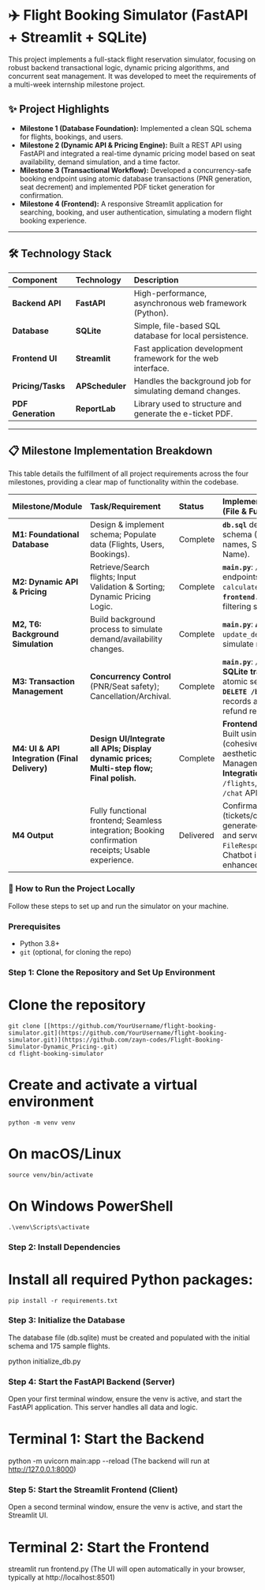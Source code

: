 # ✈️ Flight Booking Simulator (FastAPI + Streamlit + SQLite)

This project implements a full-stack flight reservation simulator, focusing on robust backend transactional logic, dynamic pricing algorithms, and concurrent seat management. It was developed to meet the requirements of a multi-week internship milestone project.

## ✨ Project Highlights

* **Milestone 1 (Database Foundation):** Implemented a clean SQL schema for flights, bookings, and users.
* **Milestone 2 (Dynamic API & Pricing Engine):** Built a REST API using FastAPI and integrated a real-time dynamic pricing model based on seat availability, demand simulation, and a time factor.
* **Milestone 3 (Transactional Workflow):** Developed a concurrency-safe booking endpoint using atomic database transactions (PNR generation, seat decrement) and implemented PDF ticket generation for confirmation.
* **Milestone 4 (Frontend):** A responsive Streamlit application for searching, booking, and user authentication, simulating a modern flight booking experience.

---

## 🛠️ Technology Stack

| Component | Technology | Description |
| :--- | :--- | :--- |
| **Backend API** | **FastAPI** | High-performance, asynchronous web framework (Python). |
| **Database** | **SQLite** | Simple, file-based SQL database for local persistence. |
| **Frontend UI** | **Streamlit** | Fast application development framework for the web interface. |
| **Pricing/Tasks** | **APScheduler** | Handles the background job for simulating demand changes. |
| **PDF Generation** | **ReportLab** | Library used to structure and generate the e-ticket PDF. |

---

## 📋 Milestone Implementation Breakdown

This table details the fulfillment of all project requirements across the four milestones, providing a clear map of functionality within the codebase.

| Milestone/Module | Task/Requirement | Status | Implementation Details (File & Function) |
| :--- | :--- | :--- | :--- |
| **M1: Foundational Database** | Design & implement schema; Populate data (Flights, Users, Bookings). | Complete | **`db.sql`** defines the finalized schema (City/Country names, Status, Passenger Name). |
| **M2: Dynamic API & Pricing** | Retrieve/Search flights; Input Validation & Sorting; Dynamic Pricing Logic. | Complete | **`main.py`**: `/flights` endpoints integrate `calculate_dynamic_price()`. **`frontend.py`** uses auto-filtering search input. |
| **M2, T6: Background Simulation** | Build background process to simulate demand/availability changes. | Complete | **`main.py`**: **APScheduler** runs `update_demand_factor()` to simulate market shifts. |
| **M3: Transaction Management** | **Concurrency Control** (PNR/Seat safety); Cancellation/Archival. | Complete | **`main.py`**: `/bookings` uses **SQLite transactions** for atomic seat reservation. **`DELETE /bookings`** archives records and generates refund receipts. |
| **M4: UI & API Integration (Final Delivery)** | **Design UI/Integrate all APIs; Display dynamic prices; Multi-step flow; Final polish.** | Complete | **Frontend (`frontend.py`):** Built using **Streamlit** (cohesive UI, Gen-Z aesthetic, State Management). **Seamless Integration** across all `/flights`, `/bookings`, and `/chat` APIs. |
| **M4 Output** | Fully functional frontend; Seamless integration; Booking confirmation receipts; Usable experience. | Delivered | Confirmation receipts (tickets/cancellation) generated by **ReportLab** and served via `FileResponse` endpoints. AI Chatbot integrated for enhanced UX. |



### 🚀 How to Run the Project Locally

Follow these steps to set up and run the simulator on your machine.

### Prerequisites

* Python 3.8+
* `git` (optional, for cloning the repo)

### Step 1: Clone the Repository and Set Up Environment
  # Clone the repository
    git clone [[https://github.com/YourUsername/flight-booking-simulator.git](https://github.com/YourUsername/flight-booking-simulator.git)](https://github.com/zayn-codes/Flight-Booking-Simulator-Dynamic_Pricing-.git)
    cd flight-booking-simulator

  # Create and activate a virtual environment
    python -m venv venv
  # On macOS/Linux
    source venv/bin/activate
  # On Windows PowerShell
    .\venv\Scripts\activate

### Step 2: Install Dependencies
 # Install all required Python packages:
    pip install -r requirements.txt
    
### Step 3: Initialize the Database
  The database file (db.sqlite) must be created and populated with the initial schema and 175 sample flights.

  python initialize_db.py
  
### Step 4: Start the FastAPI Backend (Server)
  Open your first terminal window, ensure the venv is active, and start the FastAPI application. This server handles all data and logic.

  # Terminal 1: Start the Backend
  python -m uvicorn main:app --reload
  (The backend will run at http://127.0.0.1:8000)

### Step 5: Start the Streamlit Frontend (Client)
  Open a second terminal window, ensure the venv is active, and start the Streamlit UI.

  # Terminal 2: Start the Frontend
  streamlit run frontend.py
  (The UI will open automatically in your browser, typically at http://localhost:8501)
